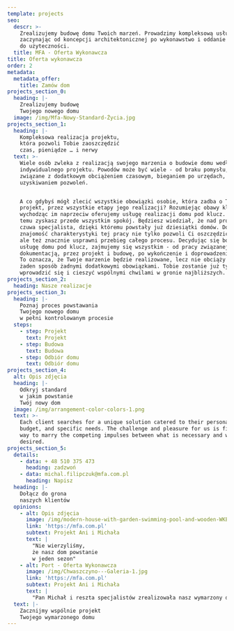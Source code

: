 ```yaml
---
template: projects
seo:
  descr: >-
    Zrealizujemy budowę domu Twoich marzeń. Prowadzimy kompleksową usługę
    zaczynając od koncepcji architektonicznej po wykonawstwo i oddanie budynku
    do użyteczności.
  title: MFA - Oferta Wykonawcza
title: Oferta wykonawcza
order: 2
metadata:
  metadata_offer:
    title: Zamów dom
projects_section_0:
  heading: |-
    Zrealizujemy budowę
    Twojego nowego domu
  image: /img/Mfa-Nowy-Standard-Życia.jpg
projects_section_1:
  heading: |-
    Kompleksowa realizacja projektu,
    która pozwoli Tobie zaoszczędzić
    czas, pieniądze … i nerwy
  text: >-
    Wiele osób zwleka z realizacją swojego marzenia o budowie domu według
    indywidualnego projektu. Powodów może być wiele - od braku pomysłu, po obawy
    związane z dodatkowym obciążeniem czasowym, bieganiem po urzędach,
    uzyskiwaniem pozwoleń.


    A co gdybyś mógł zlecić wszystkie obowiązki osobie, która zadba o Twój
    projekt, przez wszystkie etapy jego realizacji? Rozumiejąc obawy klientów i
    wychodząc im naprzeciw oferujemy usługę realizacji domu pod klucz. Dzięki
    temu zyskasz przede wszystkim spokój. Będziesz wiedział, że nad projektem
    czuwa specjalista, dzięki któremu powstały już dziesiątki domów. Doskonała
    znajomość charakterystyki tej pracy nie tylko pozwoli Ci oszczędzić nerwy,
    ale też znacznie usprawni przebieg całego procesu. Decydując się bowiem na
    usługę domu pod klucz, zajmujemy się wszystkim - od pracy związanej z
    dokumentacją, przez projekt i budowę, po wykończenie i doprowadzenie mediów.
    To oznacza, że Twoje marzenie będzie realizowane, lecz nie obciąży Cię to w
    żaden sposób żadnymi dodatkowymi obowiązkami. Tobie zostanie już tylko
    wprowadzić się i cieszyć wspólnymi chwilami w gronie najbliższych.
projects_section_2:
  heading: Nasze realizacje
projects_section_3:
  heading: |-
    Poznaj proces powstawania
    Twojego nowego domu
    w pełni kontrolowanym procesie
  steps:
    - step: Projekt
      text: Projekt
    - step: Budowa
      text: Budowa
    - step: Odbiór domu
      text: Odbiór domu
projects_section_4:
  alt: Opis zdjęcia
  heading: |-
    Odkryj standard
    w jakim powstanie
    Twój nowy dom
  image: /img/arrangement-color-colors-1.png
  text: >-
    Each client searches for a unique solution catered to their personal style,
    budget, and specific needs. The challenge and pleasure for us is finding a
    way to marry the competing impulses between what is necessary and what is
    desired.
projects_section_5:
  details:
    - data: + 48 510 375 473
      heading: zadzwoń
    - data: michal.filipczuk@mfa.com.pl
      heading: Napisz
  heading: |-
    Dołącz do grona
    naszych klientów
  opinions:
    - alt: Opis zdjęcia
      image: /img/modern-house-with-garden-swimming-pool-and-wooden-WKEPMZY.jpg
      link: 'https://mfa.com.pl'
      subtext: Projekt Ani i Michała
      text: |
        "Nie wierzyliśmy,
        że nasz dom powstanie
        w jeden sezon"
    - alt: Port - Oferta Wykonawcza
      image: /img/Chwaszczyno---Galeria-1.jpg
      link: 'https://mfa.com.pl'
      subtext: Projekt Ani i Michała
      text: |
        "Pan Michał i reszta specjalistów zrealizowała nasz wymarzony dom"
  text: |-
    Zacznijmy wspólnie projekt
    Twojego wymarzonego domu
---
```


